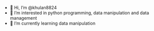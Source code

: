 - 👋 Hi, I’m @khulan8824
- 👀 I’m interested in python programming, data manipulation and data management
- 🌱 I’m currently learning data manipulation

<!---
khulan8824/khulan8824 is a ✨ special ✨ repository because its `README.md` (this file) appears on your GitHub profile.
You can click the Preview link to take a look at your changes.
--->

